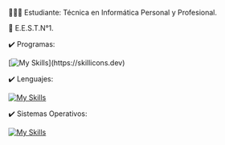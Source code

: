 
👩🏽‍🎓 Estudiante: Técnica en Informática Personal y Profesional. 

🏫 E.E.S.T.N°1.

✔️ Programas:

[![My Skills](https://skillicons.dev/icons?i=autocad,git,github,vscode,)](https://skillicons.dev) 


✔️ Lenguajes:

[![My Skills](https://skillicons.dev/icons?i=html,css,bootstrap,py)](https://skillicons.dev) 

✔️ Sistemas Operativos:

[![My Skills](https://skillicons.dev/icons?i=debian,linux,ubuntu,windows,kali)](https://skillicons.dev)
